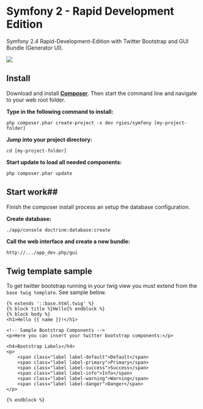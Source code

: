 Symfony 2 - Rapid Development Edition
==============================

Symfony 2.4 Rapid-Development-Edition with Twitter Bootstrap and GUI Bundle (Generator UI).

![](http://www.rgies.de/rad/rapid_development.png)

## Install ##

Download and install **[Composer](http://getcomposer.org/download)**.
Then start the command line and navigate to your web root folder.

**Type in the following command to install:**

	php composer.phar create-project -s dev rgies/symfony [my-project-folder]

**Jump into your project directory:**

	cd [my-project-folder]

**Start update to load all needed components:**

	php composer.phar update


## Start work##

Finish the composer install process an setup the database configuration.

**Create database:**

	./app/console doctrine:database:create

**Call the web interface and create a new bundle:**

	http://.../app_dev.php/gui

## Twig template sample ##

To get twitter bootstrap running in your twig view you must extend from the ```base twig template```. See sample below.

    {% extends '::base.html.twig' %}
    {% block title %}Hello{% endblock %}
    {% block body %}
    <h1>Hello {{ name }}!</h1>

    <!-- Sample Bootstrap Components -->
    <p>Here you can insert your twitter bootstrap components:</p>
    
    <h4>Bootstrap Labels</h4>
    <p>
        <span class="label label-default">Default</span>
        <span class="label label-primary">Primary</span>
        <span class="label label-success">Success</span>
        <span class="label label-info">Info</span>
        <span class="label label-warning">Warning</span>
        <span class="label label-danger">Danger</span>
    </p>

    {% endblock %}
